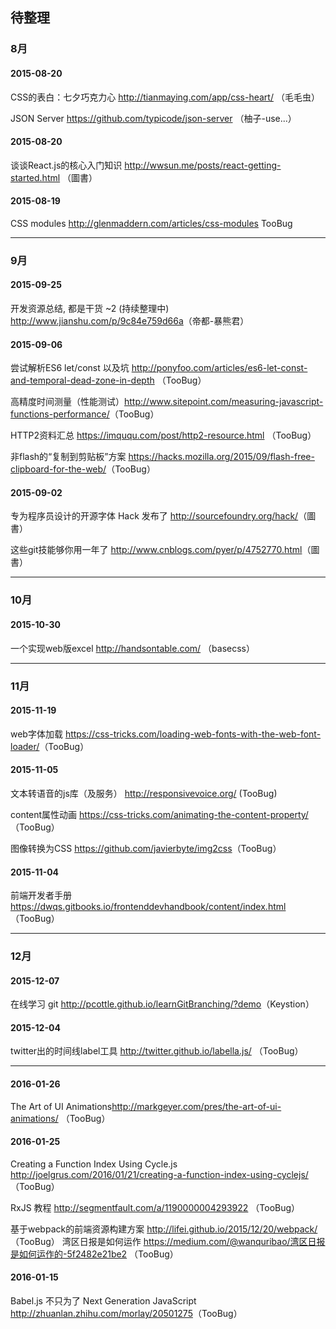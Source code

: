 ## 待整理

### 8月

#### 2015-08-20

CSS的表白：七夕巧克力心 <http://tianmaying.com/app/css-heart/> （毛毛虫）

JSON Server <https://github.com/typicode/json-server> （柚子-use...）
 
#### 2015-08-20
谈谈React.js的核心入门知识 <http://wwsun.me/posts/react-getting-started.html> （圖書）

#### 2015-08-19
CSS modules <http://glenmaddern.com/articles/css-modules> TooBug

---

### 9月

#### 2015-09-25
开发资源总结, 都是干货 ~2 (持续整理中) <http://www.jianshu.com/p/9c84e759d66a>（帝都-暴熊君）

#### 2015-09-06

尝试解析ES6 let/const 以及坑 <http://ponyfoo.com/articles/es6-let-const-and-temporal-dead-zone-in-depth> （TooBug）

高精度时间测量（性能测试）<http://www.sitepoint.com/measuring-javascript-functions-performance/>（TooBug）

HTTP2资料汇总 <https://imququ.com/post/http2-resource.html> （TooBug）

非flash的“复制到剪贴板”方案 <https://hacks.mozilla.org/2015/09/flash-free-clipboard-for-the-web/>（TooBug）

#### 2015-09-02

专为程序员设计的开源字体 Hack 发布了 <http://sourcefoundry.org/hack/>（圖書）

这些git技能够你用一年了 <http://www.cnblogs.com/pyer/p/4752770.html>（圖書）

---

### 10月

#### 2015-10-30
一个实现web版excel <http://handsontable.com/> （basecss）

---

### 11月

#### 2015-11-19
web字体加载 <https://css-tricks.com/loading-web-fonts-with-the-web-font-loader/>（TooBug）

#### 2015-11-05

文本转语音的js库（及服务） <http://responsivevoice.org/> (TooBug)

content属性动画 <https://css-tricks.com/animating-the-content-property/>（TooBug）

图像转换为CSS <https://github.com/javierbyte/img2css>（TooBug）

#### 2015-11-04

前端开发者手册 <https://dwqs.gitbooks.io/frontenddevhandbook/content/index.html>（TooBug）

---

### 12月

#### 2015-12-07
在线学习 git <http://pcottle.github.io/learnGitBranching/?demo>（Keystion）

#### 2015-12-04
twitter出的时间线label工具 <http://twitter.github.io/labella.js/> （TooBug）

---

#### 2016-01-26
The Art of UI Animations<http://markgeyer.com/pres/the-art-of-ui-animations/> （TooBug）

#### 2016-01-25
Creating a Function Index Using Cycle.js <http://joelgrus.com/2016/01/21/creating-a-function-index-using-cyclejs/> （TooBug）

RxJS 教程 <http://segmentfault.com/a/1190000004293922> （TooBug）

基于webpack的前端资源构建方案 <http://lifei.github.io/2015/12/20/webpack/> （TooBug）
湾区日报是如何运作 <https://medium.com/@wanquribao/湾区日报是如何运作的-5f2482e21be2> （TooBug）

#### 2016-01-15

Babel.js 不只为了 Next Generation JavaScript <http://zhuanlan.zhihu.com/morlay/20501275>（TooBug）
